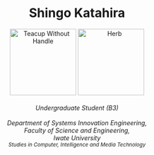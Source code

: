 <h1 align="center">Shingo Katahira</h1>
<p align="center">
  <img src="https://raw.githubusercontent.com/Tarikul-Islam-Anik/Animated-Fluent-Emojis/master/Emojis/Food/Teacup%20Without%20Handle.png" alt="Teacup Without Handle" width="150" height="150" />
  <img src="https://raw.githubusercontent.com/Tarikul-Islam-Anik/Animated-Fluent-Emojis/master/Emojis/Animals/Herb.png" alt="Herb" width="150" height="150" />
  <br>
  <br>
  <i>
    Undergraduate Student (B3)<br><br>
    Department of Systems Innovation Engineering,<br>
    Faculty of Science and Engineering,<br>
    Iwate University<br>
    <sub>Studies in Computer, Intelligence and Media Technology<sub>
    <br>
  </i><br>
</p>
